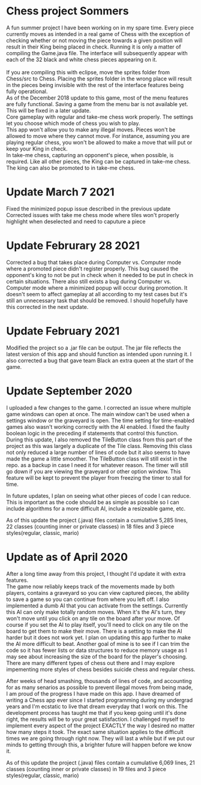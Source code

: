 # Chess project Sommers

A fun summer project I have been working on in my spare time.  Every piece currently moves as intended in a real game of Chess with the exception of checking whether or not moving the piece towards a given position will result in their King being placed in check. Running it is only a matter of compiling the Game.java file. The interface will subsequently appear with each of the 32 black and white chess pieces appearing on it.  </br>
</br>
If you are compiling this with eclipse, move the sprites folder from Chess/src to Chess.  Placing the sprites folder in the wrong place will result in the pieces being invisible with the rest of the interface features being fully operational.</br>
As of the December 2018 update to this game, most of the menu features are fully functional.  Saving a game from the menu bar is not available yet.  This will be fixed in a later update.</br>
Core gameplay with regular and take-me chess work properly.  The settings let you choose which mode of chess you wish to play.  </br>
This app won't allow you to make any illegal moves.  Pieces won't be allowed to move where they cannot move.  For instance, assuming you are playing regular chess, you won't be allowed to make a move that will put or keep your King in check.</br>  In take-me chess, capturing an opponent's piece, when possible, is required.  Like all other pieces, the King can be captured in take-me chess.  The king can also be promoted to in take-me chess.

# Update March 7 2021

Fixed the minimized popup issue described in the previous update
Corrected issues with take me chess mode where tiles won't properly highlight when deselected and need to caputure a piece

# Update Februrary 28 2021

Corrected a bug that takes place during Computer vs. Computer mode where a promoted piece didn't register properly.
This bug caused the opponent's king to not be put in check when it needed to be put in check in certain situations.
There also still exists a bug during Computer vs. Computer mode where a minimized popup will occur during promotion.
It doesn't seem to affect gameplay at all according to my test cases but it's still an unnecessary task that should be removed.
I should hopefully have this corrected in the next update.

# Update February 2021

Modified the project so a .jar file can be output.  The jar file reflects the latest version of this app and should function as intended upon running it.  I also corrected a bug that gave team Black an extra queen at the start of the game.

# Update September 2020

I uploaded a few changes to the game.  I corrected an issue where multiple game windows can open at once.  The main window can't be used when a settings window or the graveyard is open.  The time setting for time-enabled games also wasn't working correctly with the AI enabled.  I fixed the faulty boolean logic in the preceding if statements that control this function.  During this update, I also removed the TileButton class from this part of the project as this was largely a duplicate of the Tile class.  Removing this class not only reduced a large number of lines of code but it also seems to have made the game a little smoother.  The TileButton class will still exist in the repo. as a backup in case I need it for whatever reason.  The timer will still go down if you are viewing the graveyard or other option window.  This feature will be kept to prevent the player from freezing the timer to stall for time.

In future updates, I plan on seeing what other pieces of code I can reduce.  This is important as the code should be as simple as possible so I can include algorithms for a more difficult AI, include a resizeable game, etc.

As of this update the project (.java) files contain a cumulative 5,285 lines, 22 classes (counting inner or private classes) in 18 files and 3 piece styles(regular, classic, mario)

# Update as of April 2020

After a long time away from this project, I thought I'd update it with extra features.  </br> The game now reliably keeps track of the movements made by both players, contains a graveyard so you can view captured pieces, the ability to save a game so you can continue from where you left off.  I also implemented a dumb AI that you can activate from the settings.  Currently this AI can only make totally random moves.  When it's the AI's turn, they won't move until you click on any tile on the board after your move.  Of course if you set the AI to play itself, you'll need to click on any tile on the board to get them to make their move.  There is a setting to make the AI harder but it does not work yet.  I plan on updating this app further to make the AI more difficult to beat.  Another goal of mine is to see if I can trim the code so it has fewer lists or data structures to reduce memory usage as I may see about increasing the size of the board for the player's choosing.  There are many different types of chess out there and I may explore impementing more styles of chess besides suicide chess and regular chess.</br>

After weeks of head smashing, thousands of lines of code, and accounting for as many senarios as possible to prevent illegal moves from being made, I am proud of the progress I have made on this app.  I have dreamed of writing a Chess app ever since I started programming during my undergrad years and I'm ecstatic to live that dream everyday that I work on this.  The development process has taught me that if you keep going until it's done right, the results will be to your great satisfaction.  I challenged myself to implement every aspect of the project EXACTLY the way I desired no matter how many steps it took.  The exact same situation applies to the difficult times we are going through right now.  They will last a while but if we put our minds to getting through this, a brighter future will happen before we know it.  </br>

As of this update the project (.java) files contain a cumulative 6,069 lines, 21 classes (counting inner or private classes) in 19 files and 3 piece styles(regular, classic, mario)
